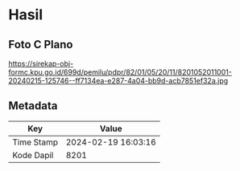 # Hasil

## Foto C Plano

https://sirekap-obj-formc.kpu.go.id/699d/pemilu/pdpr/82/01/05/20/11/8201052011001-20240215-125746--ff7134ea-e287-4a04-bb9d-acb7851ef32a.jpg


## Metadata

| Key        | Value               |
| ---------- | ------------------- |
| Time Stamp | 2024-02-19 16:03:16 |
| Kode Dapil | 8201                |



